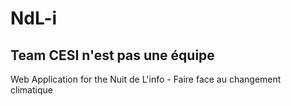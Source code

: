 # NdL-i
## Team CESI n'est pas une équipe
Web Application for the Nuit de L'info - Faire face au changement climatique
